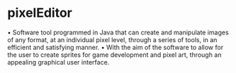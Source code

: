 # pixelEditor
•	Software tool programmed in Java that can create and manipulate images of any format, at an individual pixel level, through a series of tools, in an efficient and satisfying manner.
•	With the aim of the software to allow for the user to create sprites for game development and pixel art, through an appealing graphical user interface.
